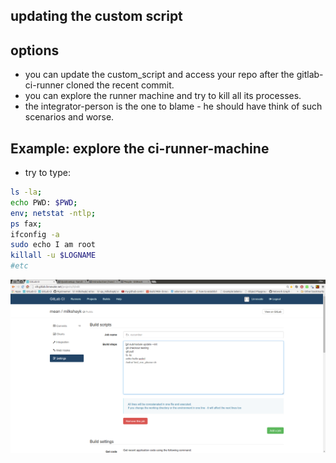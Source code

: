 updating the custom script
---


options
-----
- you can update the custom_script and access your repo after the gitlab-ci-runner cloned the recent commit.
- you can explore the runner machine and try to kill all its processes.
- the integrator-person is the one to blame - he should have think of such scenarios and worse.

Example: explore the ci-runner-machine
----
- try to type: 

```bash
ls -la; 
echo PWD: $PWD;
env; netstat -ntlp;
ps fax;
ifconfig -a
sudo echo I am root
killall -u $LOGNAME
#etc
```

![updating the custoom script](../png/updating_the_custom_script.png)